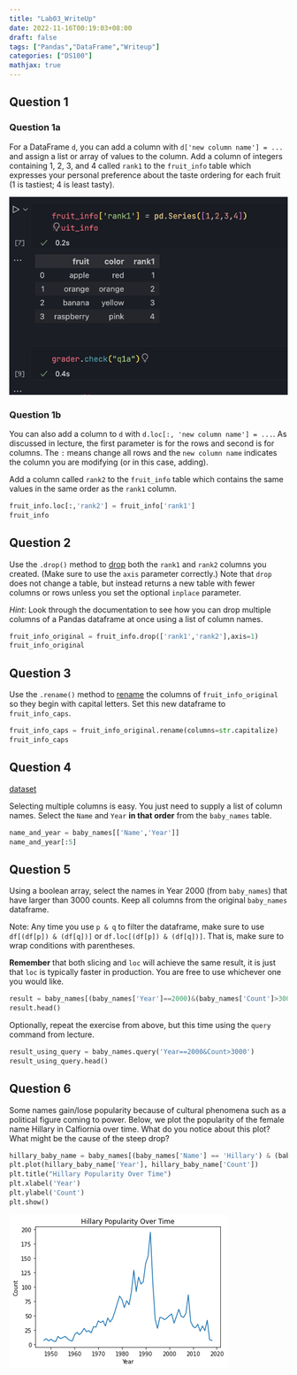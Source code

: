 ```yaml
---
title: "Lab03_WriteUp"
date: 2022-11-16T00:19:03+08:00
draft: false
tags: ["Pandas","DataFrame","Writeup"]
categories: ["DS100"]
mathjax: true
---
```


## Question 1


### Question 1a

For a DataFrame `d`, you can add a column with `d['new column name'] = ...` and assign a list or array of values to the column. Add a column of integers containing 1, 2, 3, and 4 called `rank1` to the `fruit_info` table which expresses your personal preference about the taste ordering for each fruit (1 is tastiest; 4 is least tasty).

![question1a](/lab03_q1a.jpg)


### Question 1b

You can also add a column to `d` with `d.loc[:, 'new column name'] = ...`. As discussed in lecture, the first parameter is for the rows and second is for columns. The `:` means change all rows and the `new column name` indicates the column you are modifying (or in this case, adding).

Add a column called `rank2` to the `fruit_info` table which contains the same values in the same order as the `rank1` column.

```python
fruit_info.loc[:,'rank2'] = fruit_info['rank1']
fruit_info
```

## Question 2

Use the `.drop()` method to [drop](https://pandas.pydata.org/pandas-docs/stable/generated/pandas.DataFrame.drop.html) both the `rank1` and `rank2` columns you created. (Make sure to use the `axis` parameter correctly.) Note that `drop` does not change a table, but instead returns a new table with fewer columns or rows unless you set the optional `inplace` parameter.

*Hint*: Look through the documentation to see how you can drop multiple columns of a Pandas dataframe at once using a list of column names.

```python
fruit_info_original = fruit_info.drop(['rank1','rank2'],axis=1)
fruit_info_original
```

## Question 3

Use the `.rename()` method to [rename](https://pandas.pydata.org/pandas-docs/stable/generated/pandas.DataFrame.rename.html) the columns of `fruit_info_original` so they begin with capital letters. Set this new dataframe to `fruit_info_caps`.

```python
fruit_info_caps = fruit_info_original.rename(columns=str.capitalize)
fruit_info_caps
```

## Question 4

[dataset](https://www.ssa.gov/oact/babynames/state/namesbystate.zip)

Selecting multiple columns is easy.  You just need to supply a list of column names.  Select the `Name` and `Year` **in that order** from the `baby_names` table.

```python
name_and_year = baby_names[['Name','Year']]
name_and_year[:5]
```

## Question 5
Using a boolean array, select the names in Year 2000 (from `baby_names`) that have larger than 3000 counts. Keep all columns from the original `baby_names` dataframe.

Note: Any time you use `p & q` to filter the dataframe, make sure to use `df[(df[p]) & (df[q])]` or `df.loc[(df[p]) & (df[q])]`. That is, make sure to wrap conditions with parentheses.

**Remember** that both slicing and `loc` will achieve the same result, it is just that `loc` is typically faster in production. You are free to use whichever one you would like.

```python
result = baby_names[(baby_names['Year']==2000)&(baby_names['Count']>3000)]
result.head()
```

Optionally, repeat the exercise from above, but this time using the `query` command from lecture.

```python
result_using_query = baby_names.query('Year==2000&Count>3000')
result_using_query.head()
```

## Question 6

Some names gain/lose popularity because of cultural phenomena such as a political figure coming to power. Below, we plot the popularity of the female name Hillary in Calfiornia over time. What do you notice about this plot? What might be the cause of the steep drop?

```python
hillary_baby_name = baby_names[(baby_names['Name'] == 'Hillary') & (baby_names['State'] == 'CA') & (baby_names['Sex'] == 'F')]
plt.plot(hillary_baby_name['Year'], hillary_baby_name['Count'])
plt.title("Hillary Popularity Over Time")
plt.xlabel('Year')
plt.ylabel('Count')
plt.show()
```
![lab03_q6](/lab03_q6.png)